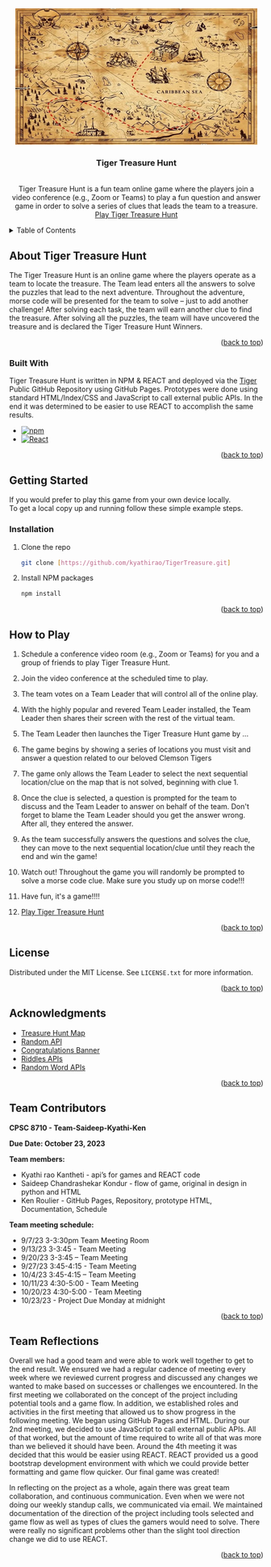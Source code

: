 <!-- PROJECT LOGO -->
<br /> <a name="readme-top"></a>
<div align="center">
  <a href=" https://github.com/Kyathirao/tiger-treasure-hunt/">
    <img src="src/treasurehunt.jpg" alt="Logo" width="480" height="270">
  </a>

<h3 align="center">Tiger Treasure Hunt</h3>

  <p align="center">
    <br />
    Tiger Treasure Hunt is a fun team online game where the players join a video conference (e.g., Zoom or Teams) to play a fun question and answer game in order to solve a series of clues that leads the team to a treasure.
    <br />
    <a href="https://kyathirao.github.io/tiger-treasure-hunt/">Play Tiger Treasure Hunt</a>
  </p>
</div>


<!-- TABLE OF CONTENTS -->
<details>
  <summary>Table of Contents</summary> 
  <ol>
    <li><a href="#about-tiger-treasure-hunt">About Tiger Treasure Hunt</a></li> 
    <li><a href="#built-with">Built With</a></li>
    <li><a href="#getting-started">Getting Started</a></li>
    <li><a href="#installation">Installation</a></li>
    <li><a href="#howtoplay">How to Play</a></li>
    <li><a href="#license">License</a></li>
    <li><a href="#acknowledgments">Acknowledgments</a></li>
    <li><a href="#teamcontributors">Team Contributors</a></li>
    <li><a href="#reflections">Team Reflections</a></li>
  </ol>
</details>


<!-- ABOUT THE GAME -->
## About Tiger Treasure Hunt <a name="about-tiger-treasure-hunt"></a>

The Tiger Treasure Hunt is an online game where the players operate as a team to locate the treasure. The Team lead enters all the answers to solve the puzzles that lead to the next adventure.  Throughout the adventure, morse code will be presented for the team to solve – just to add another challenge! After solving each task, the team will earn another clue to find the treasure.  After solving all the puzzles, the team will have uncovered the treasure and is declared the Tiger Treasure Hunt Winners.

<p align="right">(<a href="#readme-top">back to top</a>)</p>


### Built With <a name="built-with"></a>

Tiger Treasure Hunt is written in NPM & REACT and deployed via the [Tiger](https://github.com/kyathirao/TigerTreasure.github.io) Public GitHub Repository using GitHub Pages.  Prototypes were done using standard HTML/Index/CSS and JavaScript to call external public APIs.  In the end it was determined to be easier to use REACT to accomplish the same results.

* [![npm][npm.js]][npm-url]
* [![React][React.js]][React-url]

<p align="right">(<a href="#readme-top">back to top</a>)</p>


<!-- GETTING STARTED -->
## Getting Started <a name="getting-started"></a>

If you would prefer to play this game from your own device locally.  
To get a local copy up and running follow these simple example steps.

### Installation <a name="installation"></a>

1. Clone the repo
   ```sh
   git clone [https://github.com/kyathirao/TigerTreasure.git]
   ```
2. Install NPM packages
   ```sh
   npm install
   ```

<p align="right">(<a href="#readme-top">back to top</a>)</p>


<!-- Game Play Instructions -->
## How to Play <a name="howtoplay"></a>

1. Schedule a conference video room  (e.g., Zoom or Teams)  for you and a group of friends to play Tiger Treasure Hunt.
2. Join the video conference at the scheduled time to play.
3. The team votes on a Team Leader that will control all of the online play.
4. With the highly popular and revered Team Leader installed, the Team Leader then shares their screen with the rest of the virtual team.
5. The Team Leader then launches the Tiger Treasure Hunt game by ...
6. The game begins by showing a series of locations you must visit and answer a question related to our beloved Clemson Tigers
7. The game only allows the Team Leader to select the next sequential location/clue on the map that is not solved, beginning with clue 1.
8. Once the clue is selected, a question is prompted for the team to discuss and the Team Leader to answer on behalf of the team.  Don't forget to blame the Team Leader should you get the answer wrong.  After all, they entered the answer.
9. As the team successfully answers the questions and solves the clue, they can move to the next sequential location/clue until they reach the end and win the game!
10. Watch out! Throughout the game you will randomly be prompted to solve a morse code clue.  Make sure you study up on morse code!!!
11. Have fun, it's a game!!!!

12.  <a href="https://kyathirao.github.io/tiger-treasure-hunt/">Play Tiger Treasure Hunt</a>

<p align="right">(<a href="#readme-top">back to top</a>)</p>


<!-- LICENSE -->
## License <a name="license"></a>

Distributed under the MIT License. See `LICENSE.txt` for more information.

<p align="right">(<a href="#readme-top">back to top</a>)</p>

<!-- ACKNOWLEDGMENTS -->
## Acknowledgments <a name="acknowledgements"></a>

* [Treasure Hunt Map](https://www.google.com/url?sa=i&url=https%3A%2F%2Fescapetrails.co%2F5-steps-to-making-a-fun-treasure-hunt%2F&psig=AOvVaw1wrdwGNjpaetxlDkIT-lC3&ust=1698077742486000&source=images&cd=vfe&opi=89978449&ved=0CBMQ3YkBahcKEwig8P3WhoqCAxUAAAAAHQAAAAAQBg)
* [Random API](https://riddles-api.vercel.app/random)
* [Congratulations Banner](https://media.istockphoto.com/id/1368531657/vector/congratulations-colorful-typography-banner.jpg?s=612x612&w=0&k=20&c=wLDsEtMDLracjmXSWOownzagyurdZH-lXlNLmZXWsVM=)
* [Riddles APIs](https://riddles-api.vercel.app/random)
* [Random Word APIs]( https://random-word-api.herokuapp.com/word)

<p align="right">(<a href="#readme-top">back to top</a>)</p>

<!-- Team Members -->
## Team Contributors <a name="teamcontributors"></a>

**CPSC 8710 - Team-Saideep-Kyathi-Ken**

**Due Date: October 23, 2023**

**Team members:**
* Kyathi rao  Kantheti - api’s for games and REACT code
* Saideep Chandrashekar Kondur - flow of game, original in design in python and HTML
* Ken Roulier - GitHub Pages, Repository, prototype HTML, Documentation, Schedule

**Team meeting schedule:**
* 9/7/23  3-3:30pm Team Meeting Room 
* 9/13/23  3-3:45 - Team Meeting 
* 9/20/23  3-3:45 – Team Meeting 
* 9/27/23  3:45-4:15 - Team Meeting 
* 10/4/23  3:45-4:15 – Team Meeting 
* 10/11/23  4:30-5:00 - Team Meeting 
* 10/20/23  4:30-5:00 - Team Meeting 
* 10/23/23 - Project Due Monday at midnight 

<p align="right">(<a href="#readme-top">back to top</a>)</p>

<!-- Team Members -->
## Team Reflections <a name="reflections"></a>

Overall we had a good team and were able to work well together to get to the end result.  We ensured we had a regular cadence of meeting every week where we reviewed current progress and discussed any changes we wanted to make based on successes or challenges we encountered.   In the first meeting we collaborated on the concept of the project including potential tools and a game flow.  In addition, we established roles and activities in the first meeting that allowed us to show progress in the following meeting.  We began using GitHub Pages and HTML.  During our 2nd meeting, we decided to use JavaScript to call external public APIs.  All of that worked, but the amount of time required to write all of that was more than we believed it should have been.  Around the 4th meeting it was decided that this would be easier using REACT.  REACT provided us a good bootstrap development environment with which we could provide better formatting and game flow quicker.   Our final game was created!

In reflecting on the project as a whole, again there was great team collaboration, and continuous communication.  Even when we were not doing our weekly standup calls, we communicated via email.  We maintained documentation of the direction of the project including tools selected and game flow as well as types of clues the gamers would need to solve.  There were really no significant problems other than the slight tool direction change we did to use REACT. 

<p align="right">(<a href="#readme-top">back to top</a>)</p>

<!-- MARKDOWN LINKS & IMAGES -->
<!-- https://www.markdownguide.org/basic-syntax/#reference-style-links -->
[contributors-shield]: https://img.shields.io/github.com/contributors/kyathirao/tiger-treasure-hunt.svg?style=for-the-badge
[React.js]: https://img.shields.io/badge/React-20232A?style=for-the-badge&logo=react&logoColor=61DAFB
[npm.js]: https://img.shields.io/badge/npm-20232A?style=for-the-badge&logo=npm&logoColor=61DAFB
[React-url]: https://reactjs.org/
[npm-url]: https://npmjs.com/
